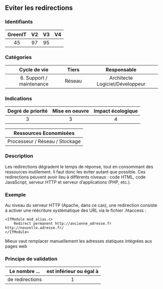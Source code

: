 ## Eviter les redirections

### Identifiants

| GreenIT |  V2  |  V3  |  V4  |
|:-------:|:----:|:----:|:----:|
|   45   | 97  | 95  |      |

### Catégories

| Cycle de vie |  Tiers  |  Responsable  |
|:---------:|:----:|:----:|
| 6. Support / maintenance | Réseau | Architecte Logiciel/Développeur |

### Indications

| Degré de priorité |      Mise en oeuvre       |  Impact écologique    |
|:-------------------:|:-------------------------:|:---------------------:|
| 3 | 3 | 4 |

|Ressources Economisées                                      |
|:----------------------------------------------------------:|
| Processeur / Réseau / Stockage |

### Description

Les redirections dégradent le temps de réponse, tout en consommant des ressources inutilement. Il faut donc les éviter autant que possible. Ces redirections peuvent avoir lieu à différents niveaux : code HTML, code JavaScript, serveur HTTP et serveur d’applications (PHP, etc.).

### Exemple

Au niveau du serveur HTTP (Apache, dans ce cas), une redirection consiste à activer une réécriture systématique des URL via le fichier
.htaccess :
```apacheconf
<IfModule mod_alias.c>
    Redirect permanent http://ancienne_adresse.fr http://nouvelle.adresse.fr/
</IfModule>
```
Mieux vaut remplacer manuellement les adresses statiques intégrées aux pages web


### Principe de validation

| Le nombre ...     | est inférieur ou égal à   |  
|-------------------|:-------------------------:|
| de redirections  | 1  |
